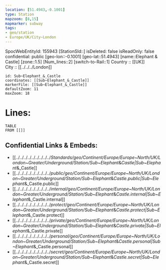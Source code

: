 ```yaml
---
location: [51.4943,-0.1001] 
type: Station 
mapzoom: [8,15] 
mapmarker: subway 
tags:
- geo/station
- Europe/UK/City~London
---
```

SpocWebEntityId: 155943
[StationSId::] 
isDeleted: false
isReadOnly: false
confidential: public
[geo-lon::-0.1001] 
[geo-lat::51.4943] 
[name::Elephant &amp; Castle] 
[zone::1.5] 
[Num_lines::2] 
[switch-to-Rail::1] 
Country :: [[UK]]  
City :: [[../../../London]]  


```leaflet
id: Sub~Elephant_&_Castle
coordinates: [[Sub~Elephant_&_Castle]] 
markerFile: [[Sub~Elephant_&_Castle]] 
defaultZoom: 11 
maxZoom: 18
```


# Lines: 
```dataview
TABLE 
FROM [[]] 
```

## Confidential Links & Embeds: 
- [[../../../../../../../../../_Standards/geo/Continent/Europe/Europe~North/UK/London~Greater/Underground/Station/Sub~Elephant_&_Castle|Sub~Elephant_&_Castle]] 
- [[../../../../../../../../../_public/geo/Continent/Europe/Europe~North/UK/London~Greater/Underground/Station/Sub~Elephant_&_Castle.public|Sub~Elephant_&_Castle.public]] 
- [[../../../../../../../../../_internal/geo/Continent/Europe/Europe~North/UK/London~Greater/Underground/Station/Sub~Elephant_&_Castle.internal|Sub~Elephant_&_Castle.internal]] 
- [[../../../../../../../../../_protect/geo/Continent/Europe/Europe~North/UK/London~Greater/Underground/Station/Sub~Elephant_&_Castle.protect|Sub~Elephant_&_Castle.protect]] 
- [[../../../../../../../../../_private/geo/Continent/Europe/Europe~North/UK/London~Greater/Underground/Station/Sub~Elephant_&_Castle.private|Sub~Elephant_&_Castle.private]] 
- [[../../../../../../../../../_personal/geo/Continent/Europe/Europe~North/UK/London~Greater/Underground/Station/Sub~Elephant_&_Castle.personal|Sub~Elephant_&_Castle.personal]] 
- [[../../../../../../../../../_secret/geo/Continent/Europe/Europe~North/UK/London~Greater/Underground/Station/Sub~Elephant_&_Castle.secret|Sub~Elephant_&_Castle.secret]] 
